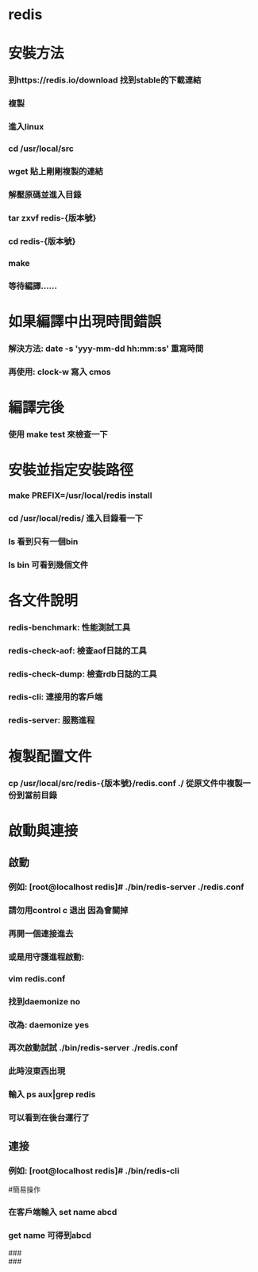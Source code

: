 # redis<br/>
# 安裝方法<br/>
### 到https://redis.io/download 找到stable的下載連結<br/>
### 複製<br/>
### 進入linux<br/>
### cd /usr/local/src<br/>
### wget 貼上剛剛複製的連結<br/>
### 解壓原碼並進入目錄<br/>
### tar zxvf redis-{版本號}<br/>
### cd redis-{版本號}<br/>
### make<br/>
### 等待編譯......<br/>
# 如果編譯中出現時間錯誤<br/>
### 解決方法: date -s 'yyy-mm-dd hh:mm:ss' 重寫時間<br/>
### 再使用: clock-w 寫入 cmos<br/>
# 編譯完後
### 使用 make test 來檢查一下<br/>
# 安裝並指定安裝路徑
### make PREFIX=/usr/local/redis install<br/>
### cd /usr/local/redis/ 進入目錄看一下<br/>
### ls 看到只有一個bin<br/>
### ls bin 可看到幾個文件<br/>
# 各文件說明
### redis-benchmark: 性能測試工具<br/>
### redis-check-aof: 檢查aof日誌的工具<br/>
### redis-check-dump: 檢查rdb日誌的工具<br/>
### redis-cli: 連接用的客戶端 <br/>
### redis-server: 服務進程 <br/>
# 複製配置文件
### cp /usr/local/src/redis-{版本號}/redis.conf ./ 從原文件中複製一份到當前目錄<br/>
# 啟動與連接
## 啟動<br/>
### 例如: [root@localhost redis]# ./bin/redis-server ./redis.conf <br/>
### 請勿用control c 退出 因為會關掉<br/>
### 再開一個連接進去<br/>
### 或是用守護進程啟動:<br/>
### vim redis.conf<br/>
### 找到daemonize no<br/>
### 改為: daemonize yes<br/>
### 再次啟動試試 ./bin/redis-server ./redis.conf<br/>
### 此時沒東西出現 <br/>
### 輸入 ps aux|grep redis <br/>
### 可以看到在後台運行了<br/>
## 連接<br/>
### 例如: [root@localhost redis]# ./bin/redis-cli  <br/>
#簡易操作
### 在客戶端輸入 set name abcd<br/>
### get name 可得到abcd<br/>
###<br/>
###<br/>


